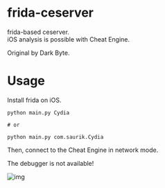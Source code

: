 # frida-ceserver
frida-based ceserver.   
iOS analysis is possible with Cheat Engine.  

Original by Dark Byte.  

# Usage
Install frida on iOS.
```
python main.py Cydia

# or

python main.py com.saurik.Cydia
```
Then, connect to the Cheat Engine in network mode.  

The debugger is not available!  

![img](https://user-images.githubusercontent.com/56913432/120924433-baa86600-c70e-11eb-8794-ab5c28ec50b6.png)